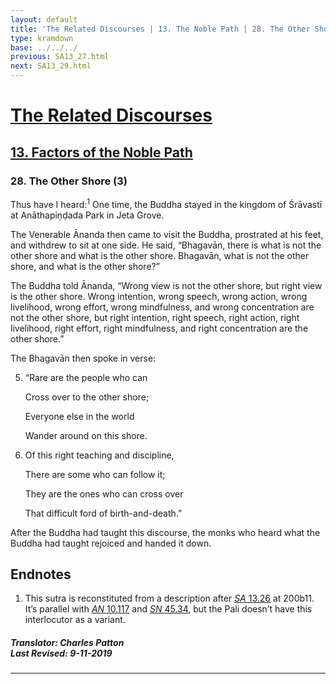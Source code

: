 ```yaml
---
layout: default
title: 'The Related Discourses | 13. The Noble Path | 28. The Other Shore (3)'
type: kramdown
base: ../../../
previous: SA13_27.html
next: SA13_29.html
---
```


# [The Related Discourses](../index.html)
## [13. Factors of the Noble Path](index.html)
### 28. The Other Shore (3)

<section><p id="en.1-1">Thus have I heard:<sup class="noteref">1</sup> One time, the Buddha stayed in the kingdom of Śrāvastī at Anāthapiṇḍada Park in Jeta Grove.</p>


</section>
<section><p id="en.1-2">The Venerable Ānanda then came to visit the Buddha, prostrated at his feet, and withdrew to sit at one side. He said, “Bhagavān, there is what is not the other shore and what is the other shore. Bhagavān, what is not the other shore, and what is the other shore?”</p>


</section>
<section><p id="en.1-3">The Buddha told Ānanda, “Wrong view is not the other shore, but right view is the other shore. Wrong intention, wrong speech, wrong action, wrong livelihood, wrong effort, wrong mindfulness, and wrong concentration are not the other shore, but right intention, right speech, right action, right livelihood, right effort, right mindfulness, and right concentration are the other shore.”</p>


</section>
<section><p id="en.1-4">The Bhagavān then spoke in verse:</p>


</section>
<section>
<ol  id="en.5" start="5" class="verse en">
<li class="en">

“Rare are the people who can<br/>

Cross over to the other shore;<br/>

Everyone else in the world<br/>

Wander around on this shore.<br/>

</li>
</ol>



</section>
<section>
<ol  id="en.6" start="6" class="verse en">
<li class="en">

Of this right teaching and discipline,<br/>

There are some who can follow it;<br/>

They are the ones who can cross over<br/>

That difficult ford of birth-and-death.”<br/>

</li>
</ol>



</section>
<section><p id="en.1-7">After the Buddha had taught this discourse, the monks who heard what the Buddha had taught rejoiced and handed it down.</p>


</section><h2>Endnotes</h2>
<ol><li>This sutra is reconstituted from a description after <a href="SA13_26.html" target="_blank"><em>SA</em> 13.26</a> at 200b11. It’s parallel with <a href="https://suttacentral.net/an10.117" target="_blank"><em>AN</em> 10.117</a> and <a href="https://suttacentral.net/sn45.34" target="_blank"><em>SN</em> 45.34</a>, but the Pali doesn’t have this interlocutor as a variant.</li></ol><section class="footer">
<h5>Translator: Charles Patton<br/>Last Revised: 9-11-2019</h5>
<hr/>